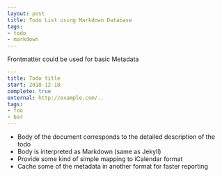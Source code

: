 ```yaml
---
layout: post
title: Todo List using Markdown Database
tags:
- todo
- markdown
---
```


Frontmatter could be used for basic Metadata

```yaml
---
title: Todo title
start: 2018-12-18
complete: true
external: http://example.com/..
tags:
- foo
- bar
---
```

* Body of the document corresponds to the detailed description of the todo
* Body is interpreted as Markdown (same as Jekyll)
* Provide some kind of simple mapping to iCalendar format
* Cache some of the metadata in another format for faster reporting
